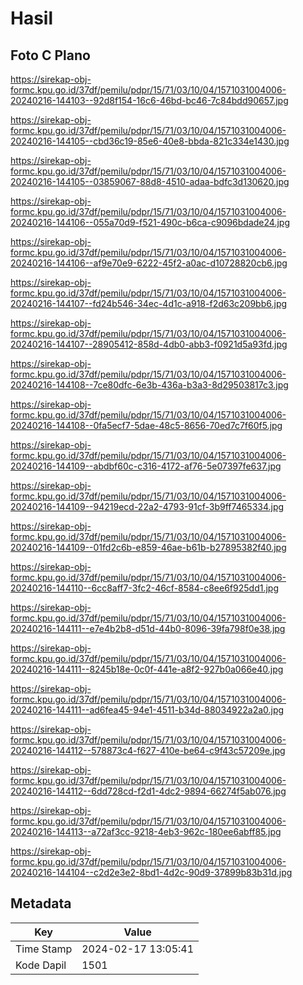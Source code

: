# Hasil

## Foto C Plano

https://sirekap-obj-formc.kpu.go.id/37df/pemilu/pdpr/15/71/03/10/04/1571031004006-20240216-144103--92d8f154-16c6-46bd-bc46-7c84bdd90657.jpg

https://sirekap-obj-formc.kpu.go.id/37df/pemilu/pdpr/15/71/03/10/04/1571031004006-20240216-144105--cbd36c19-85e6-40e8-bbda-821c334e1430.jpg

https://sirekap-obj-formc.kpu.go.id/37df/pemilu/pdpr/15/71/03/10/04/1571031004006-20240216-144105--03859067-88d8-4510-adaa-bdfc3d130620.jpg

https://sirekap-obj-formc.kpu.go.id/37df/pemilu/pdpr/15/71/03/10/04/1571031004006-20240216-144106--055a70d9-f521-490c-b6ca-c9096bdade24.jpg

https://sirekap-obj-formc.kpu.go.id/37df/pemilu/pdpr/15/71/03/10/04/1571031004006-20240216-144106--af9e70e9-6222-45f2-a0ac-d10728820cb6.jpg

https://sirekap-obj-formc.kpu.go.id/37df/pemilu/pdpr/15/71/03/10/04/1571031004006-20240216-144107--fd24b546-34ec-4d1c-a918-f2d63c209bb6.jpg

https://sirekap-obj-formc.kpu.go.id/37df/pemilu/pdpr/15/71/03/10/04/1571031004006-20240216-144107--28905412-858d-4db0-abb3-f0921d5a93fd.jpg

https://sirekap-obj-formc.kpu.go.id/37df/pemilu/pdpr/15/71/03/10/04/1571031004006-20240216-144108--7ce80dfc-6e3b-436a-b3a3-8d29503817c3.jpg

https://sirekap-obj-formc.kpu.go.id/37df/pemilu/pdpr/15/71/03/10/04/1571031004006-20240216-144108--0fa5ecf7-5dae-48c5-8656-70ed7c7f60f5.jpg

https://sirekap-obj-formc.kpu.go.id/37df/pemilu/pdpr/15/71/03/10/04/1571031004006-20240216-144109--abdbf60c-c316-4172-af76-5e07397fe637.jpg

https://sirekap-obj-formc.kpu.go.id/37df/pemilu/pdpr/15/71/03/10/04/1571031004006-20240216-144109--94219ecd-22a2-4793-91cf-3b9ff7465334.jpg

https://sirekap-obj-formc.kpu.go.id/37df/pemilu/pdpr/15/71/03/10/04/1571031004006-20240216-144109--01fd2c6b-e859-46ae-b61b-b27895382f40.jpg

https://sirekap-obj-formc.kpu.go.id/37df/pemilu/pdpr/15/71/03/10/04/1571031004006-20240216-144110--6cc8aff7-3fc2-46cf-8584-c8ee6f925dd1.jpg

https://sirekap-obj-formc.kpu.go.id/37df/pemilu/pdpr/15/71/03/10/04/1571031004006-20240216-144111--e7e4b2b8-d51d-44b0-8096-39fa798f0e38.jpg

https://sirekap-obj-formc.kpu.go.id/37df/pemilu/pdpr/15/71/03/10/04/1571031004006-20240216-144111--8245b18e-0c0f-441e-a8f2-927b0a066e40.jpg

https://sirekap-obj-formc.kpu.go.id/37df/pemilu/pdpr/15/71/03/10/04/1571031004006-20240216-144111--ad6fea45-94e1-4511-b34d-88034922a2a0.jpg

https://sirekap-obj-formc.kpu.go.id/37df/pemilu/pdpr/15/71/03/10/04/1571031004006-20240216-144112--578873c4-f627-410e-be64-c9f43c57209e.jpg

https://sirekap-obj-formc.kpu.go.id/37df/pemilu/pdpr/15/71/03/10/04/1571031004006-20240216-144112--6dd728cd-f2d1-4dc2-9894-66274f5ab076.jpg

https://sirekap-obj-formc.kpu.go.id/37df/pemilu/pdpr/15/71/03/10/04/1571031004006-20240216-144113--a72af3cc-9218-4eb3-962c-180ee6abff85.jpg

https://sirekap-obj-formc.kpu.go.id/37df/pemilu/pdpr/15/71/03/10/04/1571031004006-20240216-144104--c2d2e3e2-8bd1-4d2c-90d9-37899b83b31d.jpg


## Metadata

| Key        | Value               |
| ---------- | ------------------- |
| Time Stamp | 2024-02-17 13:05:41 |
| Kode Dapil | 1501                |



